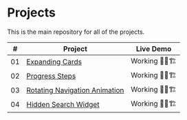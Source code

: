 # Projects


This is the main repository for all of the projects.

|  #  | Project                                                                                                                     | Live Demo                                                                         |
| :-: | --------------------------------------------------------------------------------------------------------------------------- | --------------------------------------------------------------------------------- |
| 01  | [Expanding Cards](https://github.com/AlexisFlo/projects/tree/main/expanding-cards)                             | Working 👷🏽🏗️             |
| 02  | [Progress Steps](https://github.com/AlexisFlo/projects/tree/main/progress-steps)                               | Working 👷🏽🏗️                  |
| 03  | [Rotating Navigation Animation](https://github.com/AlexisFlo/projects/tree/main/rotating-nav-animation)                             | Working 👷🏽🏗️             |
| 04  | [Hidden Search Widget](https://github.com/AlexisFlo/projects/tree/main/hidden-search)                             | Working 👷🏽🏗️             |

